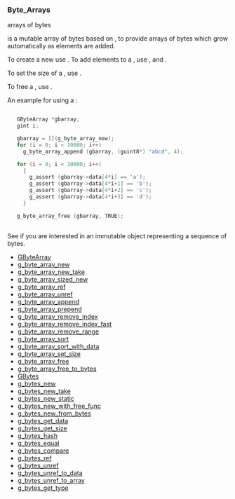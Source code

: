 ### Byte_Arrays

arrays of bytes

 [](GByteArray) is a mutable array of bytes based on [](GArray), to provide arrays
 of bytes which grow automatically as elements are added.

 To create a new [](GByteArray) use [](g_byte_array_new). To add elements to a
 [](GByteArray), use [](g_byte_array_append), and [](g_byte_array_prepend).

 To set the size of a [](GByteArray), use [](g_byte_array_set_size).

 To free a [](GByteArray), use [](g_byte_array_free).

 An example for using a [](GByteArray):
 
```C

   GByteArray *gbarray;
   gint i;

   gbarray = [](g_byte_array_new);
   for (i = 0; i < 10000; i++)
     g_byte_array_append (gbarray, (guint8*) "abcd", 4);

   for (i = 0; i < 10000; i++)
     {
       g_assert (gbarray->data[4*i] == 'a');
       g_assert (gbarray->data[4*i+1] == 'b');
       g_assert (gbarray->data[4*i+2] == 'c');
       g_assert (gbarray->data[4*i+3] == 'd');
     }

   g_byte_array_free (gbarray, TRUE);
 
```


 See [](GBytes) if you are interested in an immutable object representing a
 sequence of bytes.

* [GByteArray]()
* [g_byte_array_new]()
* [g_byte_array_new_take]()
* [g_byte_array_sized_new]()
* [g_byte_array_ref]()
* [g_byte_array_unref]()
* [g_byte_array_append]()
* [g_byte_array_prepend]()
* [g_byte_array_remove_index]()
* [g_byte_array_remove_index_fast]()
* [g_byte_array_remove_range]()
* [g_byte_array_sort]()
* [g_byte_array_sort_with_data]()
* [g_byte_array_set_size]()
* [g_byte_array_free]()
* [g_byte_array_free_to_bytes]()
* [GBytes]()
* [g_bytes_new]()
* [g_bytes_new_take]()
* [g_bytes_new_static]()
* [g_bytes_new_with_free_func]()
* [g_bytes_new_from_bytes]()
* [g_bytes_get_data]()
* [g_bytes_get_size]()
* [g_bytes_hash]()
* [g_bytes_equal]()
* [g_bytes_compare]()
* [g_bytes_ref]()
* [g_bytes_unref]()
* [g_bytes_unref_to_data]()
* [g_bytes_unref_to_array]()
* [g_bytes_get_type]()
